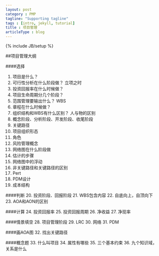 ```yaml
---
layout: post
category : PMP
tagline: "Supporting tagline"
tags : [intro, jekyll, tutorial]
title : 项目管理
articleType : blog
---
```

{% include JB/setup %}

##项目管理大纲

####选择
1.  项目是什么？
2.	可行性分析在什么阶段做？  立项之时
3.	投资回报率在什么时候做？
4.	项目生命周期分几个阶段？
5.	范围管理要输出什么？   WBS
6.	章程在什么时候做？
7.	组织结构和WBS有什么区别？   人与物的区别
8.	概念阶段、分析阶段、开发阶段、收尾阶段
9.	关键路径
10.	项目组织形态
11.	角色
12.	风险管理概念
13.	网络图在什么阶段做
14.	估计的步骤
15.	网络图中的浮动
16.	非关键路径和关键路径的区别
17.	Pert
18.	PDM设计
19.	成本结构

####判断
20. 投资阶段、回报阶段
21.	WBS包含内容
22.	自底向上，自顶向下
23.	AOA和AON的区别

####计算
24. 投资回报率
25.	投资回报周期
26.	净收益
27.	净现率

####情景填空
28. 项目管理阶段
29.	LRC
30.	网络
31.	PDM

####画AOA图
32. 找出关键路径

####概念题
33. 什么叫项目
34.	属性有哪些
35.	三个基本约束
36.	九个知识域，关系是什么